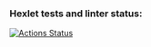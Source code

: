 ### Hexlet tests and linter status:
[![Actions Status](https://github.com/NewDekart/layout-designer-project-lvl2/workflows/hexlet-check/badge.svg)](https://github.com/NewDekart/layout-designer-project-lvl2/actions)